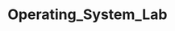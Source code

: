 # Operating_System_Lab <img src="https://visitor-badge.laobi.icu/badge?page_id=iamwatchdogs.Operating_System_Lab" alt="" align="right" />
